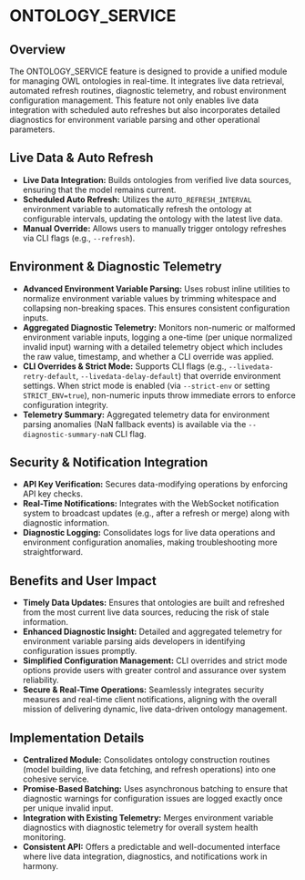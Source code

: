 # ONTOLOGY_SERVICE

## Overview
The ONTOLOGY_SERVICE feature is designed to provide a unified module for managing OWL ontologies in real-time. It integrates live data retrieval, automated refresh routines, diagnostic telemetry, and robust environment configuration management. This feature not only enables live data integration with scheduled auto refreshes but also incorporates detailed diagnostics for environment variable parsing and other operational parameters.

## Live Data & Auto Refresh
- **Live Data Integration:** Builds ontologies from verified live data sources, ensuring that the model remains current.
- **Scheduled Auto Refresh:** Utilizes the `AUTO_REFRESH_INTERVAL` environment variable to automatically refresh the ontology at configurable intervals, updating the ontology with the latest live data.
- **Manual Override:** Allows users to manually trigger ontology refreshes via CLI flags (e.g., `--refresh`).

## Environment & Diagnostic Telemetry
- **Advanced Environment Variable Parsing:** Uses robust inline utilities to normalize environment variable values by trimming whitespace and collapsing non-breaking spaces. This ensures consistent configuration inputs.
- **Aggregated Diagnostic Telemetry:** Monitors non-numeric or malformed environment variable inputs, logging a one-time (per unique normalized invalid input) warning with a detailed telemetry object which includes the raw value, timestamp, and whether a CLI override was applied.
- **CLI Overrides & Strict Mode:** Supports CLI flags (e.g., `--livedata-retry-default`, `--livedata-delay-default`) that override environment settings. When strict mode is enabled (via `--strict-env` or setting `STRICT_ENV=true`), non-numeric inputs throw immediate errors to enforce configuration integrity.
- **Telemetry Summary:** Aggregated telemetry data for environment parsing anomalies (NaN fallback events) is available via the `--diagnostic-summary-naN` CLI flag.

## Security & Notification Integration
- **API Key Verification:** Secures data-modifying operations by enforcing API key checks.
- **Real-Time Notifications:** Integrates with the WebSocket notification system to broadcast updates (e.g., after a refresh or merge) along with diagnostic information.
- **Diagnostic Logging:** Consolidates logs for live data operations and environment configuration anomalies, making troubleshooting more straightforward.

## Benefits and User Impact
- **Timely Data Updates:** Ensures that ontologies are built and refreshed from the most current live data sources, reducing the risk of stale information.
- **Enhanced Diagnostic Insight:** Detailed and aggregated telemetry for environment variable parsing aids developers in identifying configuration issues promptly.
- **Simplified Configuration Management:** CLI overrides and strict mode options provide users with greater control and assurance over system reliability.
- **Secure & Real-Time Operations:** Seamlessly integrates security measures and real-time client notifications, aligning with the overall mission of delivering dynamic, live data-driven ontology management.

## Implementation Details
- **Centralized Module:** Consolidates ontology construction routines (model building, live data fetching, and refresh operations) into one cohesive service.
- **Promise-Based Batching:** Uses asynchronous batching to ensure that diagnostic warnings for configuration issues are logged exactly once per unique invalid input.
- **Integration with Existing Telemetry:** Merges environment variable diagnostics with diagnostic telemetry for overall system health monitoring.
- **Consistent API:** Offers a predictable and well-documented interface where live data integration, diagnostics, and notifications work in harmony.
